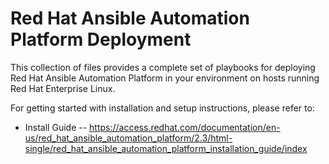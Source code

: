 Red Hat Ansible Automation Platform Deployment
==============================================

This collection of files provides a complete set of playbooks for deploying
Red Hat Ansible Automation Platform in your environment on hosts running
Red Hat Enterprise Linux.

For getting started with installation and setup instructions, please refer to:

- Install Guide -- https://access.redhat.com/documentation/en-us/red_hat_ansible_automation_platform/2.3/html-single/red_hat_ansible_automation_platform_installation_guide/index

